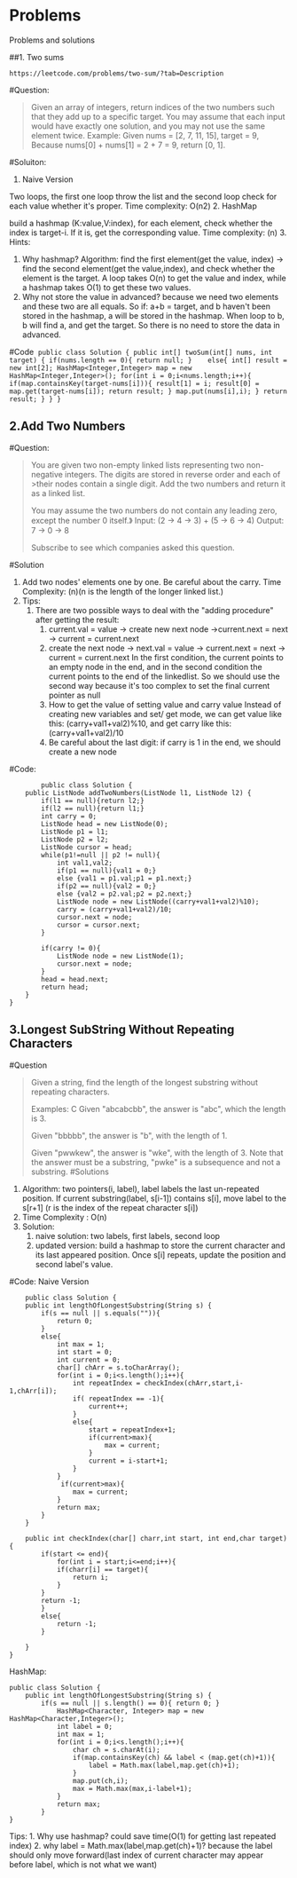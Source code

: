 # Problems
Problems and solutions

##1. Two sums

    https://leetcode.com/problems/two-sum/?tab=Description

#Question: 
> Given an array of integers, return indices of the two numbers such that they add up to a specific target.
>You may assume that each input would have exactly one solution, and you may not use the same element twice.
>Example:
>Given nums = [2, 7, 11, 15], target = 9,
>Because nums[0] + nums[1] = 2 + 7 = 9,
>return [0, 1].

#Soluiton: 
1. Naive Version 

  Two loops, the first one loop throw the list and the second loop check for each value whether it's proper. 
  Time complexity: O(n2)
2. HashMap 

  build a hashmap (K:value,V:index), for each element, check whether the index is target-i. If it is, get the corresponding value.
  Time complexity: (n)
3. Hints:
  1. Why hashmap?
     Algorithm: find the first element(get the value, index) -> find the second element(get the value,index), and check whether the element is the target. A loop takes O(n) to get the value and index, while a hashmap takes O(1) to get these two values.
  2. Why not store the value in advanced?
    because we need two elements and these two are all equals. So if: a+b = target, and b haven't been stored in the hashmap, a will be stored in the hashmap. When loop to b, b will find a, and get the target. So there is no need to store the data in advanced. 

#Code
  ```
public class Solution {
        public int[] twoSum(int[] nums, int target) {
            if(nums.length == 0){
                return null;
            }   
            else{
                int[] result = new int[2];
                HashMap<Integer,Integer> map = new HashMap<Integer,Integer>();
                for(int i = 0;i<nums.length;i++){
                    if(map.containsKey(target-nums[i])){
                        result[1] = i;
                        result[0] = map.get(target-nums[i]);
                        return result;
                    }
                    map.put(nums[i],i);
                }
                return result;
            }
        }
    }
    ```
    
## 2.Add Two Numbers
#Question:

>You are given two non-empty linked lists representing two non-negative integers. The digits are stored in reverse order and each of >their nodes contain a single digit. Add the two numbers and return it as a linked list.
>
>You may assume the two numbers do not contain any leading zero, except the number 0 itself.》
>Input: (2 -> 4 -> 3) + (5 -> 6 -> 4)
>Output: 7 -> 0 -> 8
>
>Subscribe to see which companies asked this question.

#Solution
1. Add two nodes' elements one by one. Be careful about the carry.
    Time Complexity: (n)(n is the length of the longer linked list.)
2. Tips:
    1. There are two possible ways to deal with the "adding procedure" after getting the result:
        1. current.val = value -> create new next node ->current.next = next -> current = current.next
        2. create the next node -> next.val = value -> current.next = next -> current = current.next
        In the first condition, the current points to an empty node in the end, and in the second condition the current points to the end of the linkedlist. So we should use the second way because it's too complex to set the final current pointer as null
        2. How to get the value of setting value and carry value
        Instead of creating new variables and set/ get mode, we can get value like this: (carry+val1+val2)%10, and get carry like this: (carry+val1+val2)/10 
        3. Be careful about the last digit: if carry is 1 in the end, we should create a new node
        
#Code: 
```
        public class Solution {
    public ListNode addTwoNumbers(ListNode l1, ListNode l2) {
        if(l1 == null){return l2;}
        if(l2 == null){return l1;}
        int carry = 0;
        ListNode head = new ListNode(0);
        ListNode p1 = l1;
        ListNode p2 = l2;
        ListNode cursor = head;
        while(p1!=null || p2 != null){
            int val1,val2;
            if(p1 == null){val1 = 0;}
            else {val1 = p1.val;p1 = p1.next;}
            if(p2 == null){val2 = 0;}
            else {val2 = p2.val;p2 = p2.next;}
            ListNode node = new ListNode((carry+val1+val2)%10);
            carry = (carry+val1+val2)/10;
            cursor.next = node;
            cursor = cursor.next;
        }
        
        if(carry != 0){
            ListNode node = new ListNode(1);
            cursor.next = node;
        }
        head = head.next;
        return head;
    }
}
```     
## 3.Longest SubString Without Repeating Characters

#Question
>Given a string, find the length of the longest substring without repeating characters.
>
>Examples:
>C
>Given "abcabcbb", the answer is "abc", which the length is 3.
>
>Given "bbbbb", the answer is "b", with the length of 1.
>
>Given "pwwkew", the answer is "wke", with the length of 3. Note that the answer must be a substring, "pwke" is a subsequence and not a substring.
#Solutions
1. Algorithm: two pointers(i, label), label labels the last un-repeated position. If current substring(label, s[i-1]) contains s[i], move label to the s[r+1] (r is the index of the repeat character s[i])
2. Time Complexity : O(n)
3. Solution: 
    1. naive solution: 
    two labels, first labels, second loop
    2. updated version:
    build a hashmap to store the current character and its last appeared position. Once s[i] repeats, update the position and second label's value. 
    
#Code:
    Naive Version
```
    public class Solution {
    public int lengthOfLongestSubstring(String s) {
        if(s == null || s.equals("")){
            return 0;
        }
        else{
            int max = 1;
            int start = 0;
            int current = 0; 
            char[] chArr = s.toCharArray();
            for(int i = 0;i<s.length();i++){
                int repeatIndex = checkIndex(chArr,start,i-1,chArr[i]);
                if( repeatIndex == -1){
                    current++;
                }
                else{
                    start = repeatIndex+1;
                    if(current>max){
                        max = current;
                    }
                    current = i-start+1;
                }
            }
             if(current>max){
                max = current;
            }
            return max;
        }
    }
    
    public int checkIndex(char[] charr,int start, int end,char target){
        if(start <= end){
            for(int i = start;i<=end;i++){
            if(charr[i] == target){
                return i;
            }
        }
        return -1;
        }
        else{
            return -1;
        }
        
    }
}
```

HashMap:

```
public class Solution {
    public int lengthOfLongestSubstring(String s) {
        if(s == null || s.length() == 0){ return 0; }
            HashMap<Character, Integer> map = new HashMap<Character,Integer>();
            int label = 0;
            int max = 1;
            for(int i = 0;i<s.length();i++){
                char ch = s.charAt(i);
                if(map.containsKey(ch) && label < (map.get(ch)+1)){
                    label = Math.max(label,map.get(ch)+1);
                }
                map.put(ch,i);
                max = Math.max(max,i-label+1);
            }
            return max;
        }
}
```

Tips:
    1. Why use hashmap?
    could save time(O(1) for getting last repeated index)
    2. why label = Math.max(label,map.get(ch)+1)?
    because the label should only move forward(last index of current character may appear before label, which is not what we want)
    
